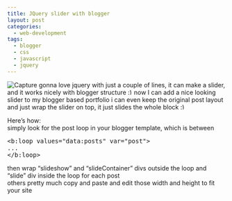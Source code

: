 ```yaml
---
title: JQuery slider with blogger
layout: post
categories:
  - web-development
tags:
  - blogger
  - css
  - javascript
  - jquery
---
```

   <img alt="Capture" src="http://i0.wp.com/ycfreeman.com/wp-content/uploads/2010/05/Capture%5B6%5D.jpg?resize=400%2C290" style="float: none;margin-left: auto;margin-right: auto" data-recalc-dims="1" />  
gonna love jquery  
<http://sixrevisions.com/tutorials/javascript_tutorial/create-a-slick-and-accessible-slideshow-using-jquery/>  
with just a couple of lines, it can make a slider, and it works nicely with blogger structure  <img src="http://i1.wp.com/ycfreeman.com/wp-includes/images/smilies/simple-smile.png?w=660" alt=":)" class="wp-smiley" style="height: 1em; max-height: 1em;" data-recalc-dims="1" />now I can add a nice looking slider to my blogger based portfolio  
i can even keep the original post layout and just wrap the slider on top, it just slides the whole block <img src="http://i1.wp.com/ycfreeman.com/wp-includes/images/smilies/simple-smile.png?w=660" alt=":)" class="wp-smiley" style="height: 1em; max-height: 1em;" data-recalc-dims="1" />

Here&#8217;s how:  
simply look for the post loop in your blogger template, which is between

<pre>&lt;b:loop values="data:posts" var="post"&gt;<br />...<br />&lt;/b:loop&gt;<br /></pre>

then wrap &#8220;slideshow&#8221; and &#8220;slideContainer&#8221; divs outside the loop and &#8220;slide&#8221; div inside the loop for each post  
others pretty much copy and paste and edit those width and height to fit your site
